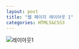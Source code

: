 ```yaml
---
layout: post
title: "웹 페이지 레이아웃 1"
categories: HTML5&CSS3
---
```



![레이아웃1](/assets/layout/레이아웃1.png)
